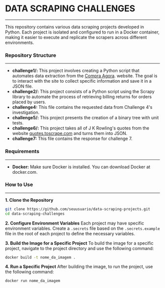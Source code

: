 # DATA SCRAPING CHALLENGES
---
This repository contains various data scraping projects developed in Python. Each project is isolated and configured to run in a Docker container, making it easier to execute and replicate the scrapers across different environments.

### Repository Structure
---
- **challenge1/:** This project involves creating a Python script that automates data extraction from the [Compra Agora](https://www.compra-agora.com/). website. The goal is to interact with the site to collect specific information and save it in a JSON file.
- **challenge2/:** This project consists of a Python script using the Scrapy library to automate the process of retrieving billing returns for orders placed by users.
- **challenge4:** This file contains the requested data from Challenge 4's investigation.
- **challenge5/:** This project presents the creation of a binary tree with unit tests.
- **challenge6/:** This project takes all of J K Rowling's quotes from the website [quotes.toscrape.com](https://quotes.toscrape.com/) and turns them into JSON.
- **challenge7:** This file contains the response for challenge 7.

### Requirements
---
- **Docker:** Make sure Docker is installed. You can download Docker at docker.com.


### How to Use
---

**1. Clone the Repository**
```bash
git clone https://github.com/seuusuario/data-scraping-projects.git
cd data-scraping-challenges
```

**2. Configure Environment Variables**
Each project may have specific environment variables. Create a ```.secrets``` file based on the ```.secrets.example``` file in the root of each project to define the necessary variables.

**3. Build the Image for a Specific Project**
To build the image for a specific project, navigate to the project directory and use the following command:
```bash
docker build -t nome_da_imagem .
```

**4. Run a Specific Project**
After building the image, to run the project, use the following command:
```bash
docker run nome_da_imagem
```
